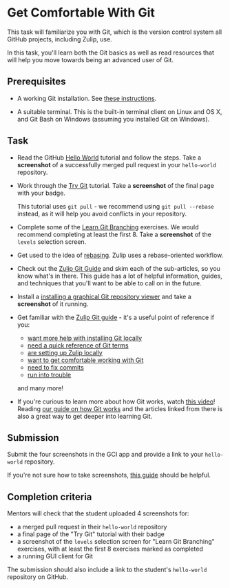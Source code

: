 # Get Comfortable With Git

This task will familiarize you with Git, which is the version control system
all GitHub projects, including Zulip, use.

In this task, you'll learn both the Git basics as well as read
resources that will help you move towards being an advanced user of
Git.

## Prerequisites

* A working Git installation. See [these instructions](https://git-scm.com/book/en/v2/Getting-Started-Installing-Git).

* A suitable terminal. This is the built-in terminal client on Linux and OS X,
 and Git Bash on Windows (assuming you installed Git on Windows).

## Task

* Read the GitHub [Hello World](https://guides.github.com/activities/hello-world/) tutorial and follow
  the steps. Take a **screenshot** of a successfully merged pull request in your
  `hello-world` repository.

* Work through the [Try Git](https://try.github.io/) tutorial. Take a
  **screenshot** of the final page with your badge.

  This tutorial uses `git pull` - we recommend using `git pull --rebase`
  instead, as it will help you avoid conflicts in your repository.

* Complete some of the [Learn Git Branching](https://learngitbranching.js.org/)
  exercises. We would recommend completing at least the first 8. Take a
  **screenshot** of the `levels` selection screen.

* Get used to the idea of
  [rebasing](https://git-scm.com/book/en/v2/Git-Tools-Rewriting-History#Changing-Multiple-Commit-Messages).
  Zulip uses a rebase-oriented workflow.

* Check out the
  [Zulip Git Guide](http://zulip.readthedocs.io/en/latest/git/overview.html)
  and skim each of the sub-articles, so you know what's in there.
  This guide has a lot of helpful information, guides, and techniques
  that you'll want to be able to call on in the future.

* Install a [installing a graphical Git repository viewer](http://zulip.readthedocs.io/en/latest/git/setup.html#get-a-graphical-client)
  and take a **screenshot** of it running.

* Get familiar with the [Zulip Git guide](https://zulip.readthedocs.io/en/latest/git/index.html) -
  it's a useful point of reference if you:
    * [want more help with installing Git locally](https://zulip.readthedocs.io/en/latest/git/setup.html)
    * [need a quick reference of Git terms](https://zulip.readthedocs.io/en/latest/git/terminology.html)
    * [are setting up Zulip locally](https://zulip.readthedocs.io/en/latest/git/cloning.html)
    * [want to get comfortable working with Git](https://zulip.readthedocs.io/en/latest/git/using.html)
    * [need to fix commits](https://zulip.readthedocs.io/en/latest/git/fixing-commits.html)
    * [run into trouble](https://zulip.readthedocs.io/en/latest/git/troubleshooting.html)

  and many more!

* If you're curious to learn more about how Git works, watch
  [this video](https://www.youtube.com/watch?v=Y2Msq90ZknI)!  Reading
  [our guide on how Git works](https://zulip.readthedocs.io/en/latest/git/the-git-difference.html)
  and the articles linked from there is also a great way to get deeper into
  learning Git.

## Submission

Submit the four screenshots in the GCI app and provide a link to your
`hello-world` repository.

If you're not sure how to take screenshots, [this guide](http://zulip.readthedocs.io/en/latest/tutorials/screenshot-and-gif-software.html)
should be helpful.

## Completion criteria

Mentors will check that the student uploaded 4 screenshots for:
- a merged pull request in their `hello-world` repository
- a final page of the "Try Git" tutorial with their badge
- a screenshot of the `levels` selection screen for "Learn Git Branching"
  exercises, with at least the first 8 exercises marked as completed
- a running GUI client for Git

The submission should also include a link to the student's `hello-world`
repository on GitHub.
